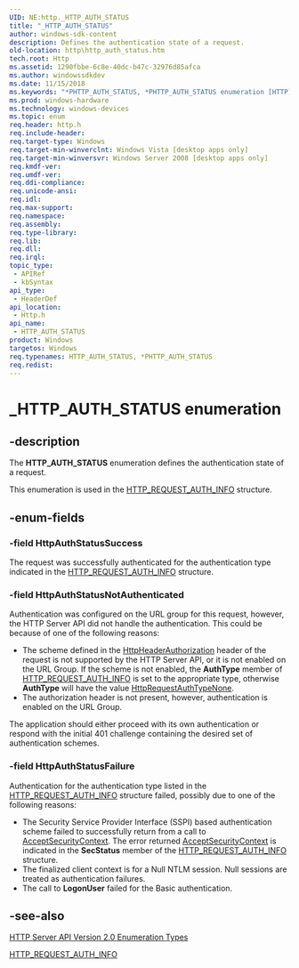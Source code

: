 ```yaml
---
UID: NE:http._HTTP_AUTH_STATUS
title: "_HTTP_AUTH_STATUS"
author: windows-sdk-content
description: Defines the authentication state of a request.
old-location: http\http_auth_status.htm
tech.root: Http
ms.assetid: 1290fbbe-6c8e-40dc-b47c-32976d85afca
ms.author: windowssdkdev
ms.date: 11/15/2018
ms.keywords: "*PHTTP_AUTH_STATUS, *PHTTP_AUTH_STATUS enumeration [HTTP], HTTP_AUTH_STATUS, HTTP_AUTH_STATUS enumeration [HTTP], HttpAuthStatusFailure, HttpAuthStatusNotAuthenticated, HttpAuthStatusSuccess, _HTTP_AUTH_STATUS, http.http_auth_status, http/*PHTTP_AUTH_STATUS, http/HTTP_AUTH_STATUS, http/HttpAuthStatusFailure, http/HttpAuthStatusNotAuthenticated, http/HttpAuthStatusSuccess"
ms.prod: windows-hardware
ms.technology: windows-devices
ms.topic: enum
req.header: http.h
req.include-header: 
req.target-type: Windows
req.target-min-winverclnt: Windows Vista [desktop apps only]
req.target-min-winversvr: Windows Server 2008 [desktop apps only]
req.kmdf-ver: 
req.umdf-ver: 
req.ddi-compliance: 
req.unicode-ansi: 
req.idl: 
req.max-support: 
req.namespace: 
req.assembly: 
req.type-library: 
req.lib: 
req.dll: 
req.irql: 
topic_type:
 - APIRef
 - kbSyntax
api_type:
 - HeaderDef
api_location:
 - Http.h
api_name:
 - HTTP_AUTH_STATUS
product: Windows
targetos: Windows
req.typenames: HTTP_AUTH_STATUS, *PHTTP_AUTH_STATUS
req.redist: 
---
```


# _HTTP_AUTH_STATUS enumeration


## -description


The <b>HTTP_AUTH_STATUS</b> enumeration defines the authentication state of a request.

This enumeration is used  in the <a href="https://msdn.microsoft.com/07008290-5277-4ef4-ae55-d335fdb2ba90">HTTP_REQUEST_AUTH_INFO</a> structure.


## -enum-fields




### -field HttpAuthStatusSuccess

The request was successfully authenticated for the authentication type indicated in the <a href="https://msdn.microsoft.com/07008290-5277-4ef4-ae55-d335fdb2ba90">HTTP_REQUEST_AUTH_INFO</a> structure.


### -field HttpAuthStatusNotAuthenticated

Authentication was configured on the URL group for this request, however, the HTTP Server API did not handle the authentication. This could be because of one of the following reasons:

<ul>
<li>	The scheme defined in the <a href="https://msdn.microsoft.com/6c4ccaf0-2a9f-43fe-9f35-cda1dd1fbbdc">HttpHeaderAuthorization</a> header of the request is not supported by the HTTP Server API, or it is not enabled on the URL Group. If the scheme is not enabled, the <b>AuthType</b> member of <a href="https://msdn.microsoft.com/07008290-5277-4ef4-ae55-d335fdb2ba90">HTTP_REQUEST_AUTH_INFO</a> is set to the appropriate type, otherwise <b>AuthType</b> will have the value <a href="https://msdn.microsoft.com/e0147da5-7de2-4ea8-abc5-61c814ee7c55">HttpRequestAuthTypeNone</a>. 
</li>
<li>The authorization header is not present, however, authentication is enabled on the URL Group.</li>
</ul>
The application should either proceed with its own authentication or respond with the initial 401 challenge containing the desired set of authentication schemes.


### -field HttpAuthStatusFailure

Authentication for the authentication type listed in the <a href="https://msdn.microsoft.com/07008290-5277-4ef4-ae55-d335fdb2ba90">HTTP_REQUEST_AUTH_INFO</a>   structure failed, possibly due to one of the following reasons:<ul>
<li>The Security Service Provider Interface (SSPI) based authentication scheme failed to successfully return from a call to <a href="Http://go.microsoft.com/fwlink/p/?linkid=83940">AcceptSecurityContext</a>. The error returned <a href="Http://go.microsoft.com/fwlink/p/?linkid=83940">AcceptSecurityContext</a> is indicated in the <b>SecStatus</b> member of the <a href="https://msdn.microsoft.com/07008290-5277-4ef4-ae55-d335fdb2ba90">HTTP_REQUEST_AUTH_INFO</a> structure.</li>
<li>The finalized client context is for a Null NTLM session. Null sessions are treated as authentication failures.</li>
<li>The call to  <b>LogonUser</b> failed for the Basic authentication.</li>
</ul>



## -see-also




<a href="https://msdn.microsoft.com/849b88a1-e60b-4a1d-a660-cc3fe429d39f">HTTP Server API Version 2.0 Enumeration Types</a>



<a href="https://msdn.microsoft.com/07008290-5277-4ef4-ae55-d335fdb2ba90">HTTP_REQUEST_AUTH_INFO</a>
 

 

